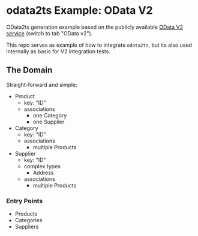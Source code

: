 # odata2ts Example: OData V2

OData2ts generation example based on the publicly available [OData V2 service](https://www.odata.org/odata-services/)
(switch to tab "OData v2").

This repo serves as example of how to integrate `odata2ts`, but its also used internally as basis
for V2 integration tests.

## The Domain
Straight-forward and simple:

* Product
  * key: "ID" 
  * associations
    * one Category
    * one Supplier
* Category
  * key: "ID"
  * associations
    * multiple Products
* Supplier
  * key: "ID"
  * complex types
    * Address
  * associations
    * multiple Products

### Entry Points
* Products
* Categories
* Suppliers


